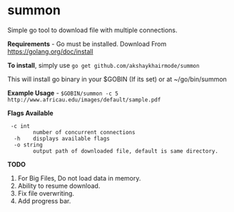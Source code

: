 
# summon
Simple go tool to download file with multiple connections.

**Requirements** - Go must be installed. Download From https://golang.org/doc/install

**To install**, simply use  `go get github.com/akshaykhairmode/summon`

This will install go binary in your $GOBIN (If its set) or at ~/go/bin/summon

**Example Usage** - `$GOBIN/summon -c 5 http://www.africau.edu/images/default/sample.pdf`

**Flags Available**
  
 

     -c int
    	    number of concurrent connections
      -h    displays available flags
      -o string
            output path of downloaded file, default is same directory.
        


**TODO**

 1. For Big Files, Do not load data in memory.
 2. Ability to resume download.
 3. Fix file overwriting.
 4. Add progress bar.
